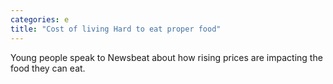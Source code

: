 ```yaml
---
categories: e
title: "Cost of living Hard to eat proper food"
---
```

Young people speak to Newsbeat about how rising prices are impacting the food they can eat.